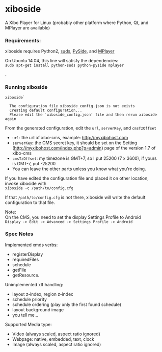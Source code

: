 # xiboside
A Xibo Player for Linux (probably other platform where Python, Qt, and MPlayer are available)



### Requirements:
xiboside requires Python2, [suds](https://fedorahosted.org/suds/), [PySide](http://wiki.qt.io/PySide), and [MPlayer](http://www.mplayerhq.hu/)

On Ubuntu 14.04, this line will satisfy the dependencies:  
`sudo apt-get install python-suds python-pyside mplayer`

.

### Running xiboside
```
xiboside`  
```
```
  The configuration file xiboside_config.json is not exists  
  Creating default configuration...  
  Please edit the 'xiboside_config.json' file and then rerun xiboside again
```

From the generated configuration, edit the `url`, `serverKey`, and `cmsTzOffset`  
* `url`: the url of xibo-cms, example: http://myxibohost.com
* `serverKey`: the CMS secret key, it should be set on the Setting (http://myxibohost.com/index.php?p=admin) page of the version 1.7 of xibo-cms
* `cmsTzOffset`: my timezone is GMT+7, so I put 25200 (7 x 3600), if yours is GMT-7, put -25200
* You can leave the other parts unless you know what you're doing.

If you have edited the configuration file and placed it on other location, invoke xiboside with:  
`xiboside -c /path/to/config.cfg`  

If that `/path/to/config.cfg` is not there, xiboside will write the default configuration to that file.


Note:  
On the CMS, you need to set the display Settings Profile to Android  
`Display -> Edit -> Advanced -> Settings Profile -> Android`


### Spec Notes
Implemented xmds verbs: 
* registerDisplay
* requiredFiles
* schedule
* getFile
* getResource.

Unimplemented xlf handling:
* layout z-index, region z-index
* schedule priority
* schedule ordering (play only the first found schedule)
* layout background image
* you tell me...

Supported Media type:
* Video (always scaled, aspect ratio ignored)
* Webpage: native, embedded, text, clock
* Image (always scaled, aspect ratio ignored)

